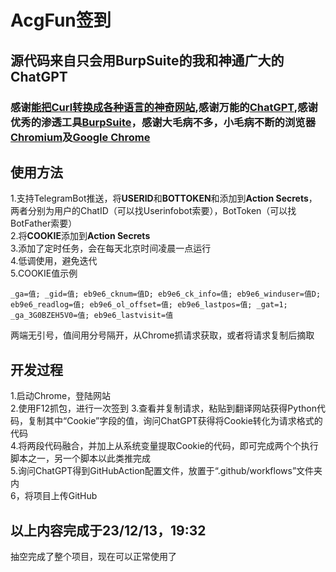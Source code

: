 # AcgFun签到
## 源代码来自只会用BurpSuite的我和神通广大的ChatGPT
### 感谢[能把Curl转换成各种语言的神奇网站](https://curlconverter.com/),感谢万能的[ChatGPT](https://poe.com/ChatGPT),感谢优秀的渗透工具[BurpSuite](https://portswigger.net/burp)，感谢大毛病不多，小毛病不断的浏览器[Chromium](https://www.chromium.org/chromium-projects/)及[Google Chrome](https://www.google.com/chrome/)
## 使用方法
1.支持TelegramBot推送，将**USERID**和**BOTTOKEN**和添加到**Action Secrets**，两者分别为用户的ChatID（可以找Userinfobot索要），BotToken（可以找BotFather索要）  
2.将**COOKIE**添加到**Action Secrets**  
3.添加了定时任务，会在每天北京时间凌晨一点运行  
4.低调使用，避免迭代  
5.COOKIE值示例  
```plaintext
_ga=值; _gid=值; eb9e6_cknum=值D; eb9e6_ck_info=值; eb9e6_winduser=值D; eb9e6_readlog=值; eb9e6_ol_offset=值; eb9e6_lastpos=值; _gat=1; _ga_3G0BZEH5V0=值; eb9e6_lastvisit=值
```
两端无引号，值间用分号隔开，从Chrome抓请求获取，或者将请求复制后摘取  
## 开发过程
1.启动Chrome，登陆网站  
2.使用F12抓包，进行一次签到 
3.查看并复制请求，粘贴到翻译网站获得Python代码，复制其中“Cookie”字段的值，询问ChatGPT获得将Cookie转化为请求格式的代码  
4.将两段代码融合，并加上从系统变量提取Cookie的代码，即可完成两个个执行脚本之一，另一个脚本以此类推完成   
5.询问ChatGPT得到GitHubAction配置文件，放置于“.github/workflows”文件夹内  
6，将项目上传GitHub  
## 以上内容完成于23/12/13，19:32    
抽空完成了整个项目，现在可以正常使用了

